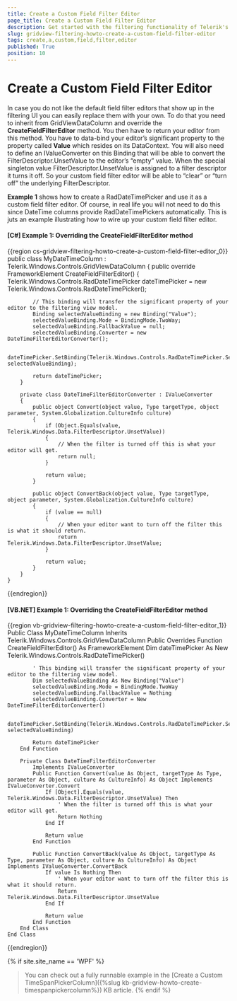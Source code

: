 ```yaml
---
title: Create a Custom Field Filter Editor
page_title: Create a Custom Field Filter Editor
description: Get started with the filtering functionality of Telerik's {{ site.framework_name }} DataGrid and learn how to create a custom field filter editor.
slug: gridview-filtering-howto-create-a-custom-field-filter-editor
tags: create,a,custom,field,filter,editor
published: True
position: 10
---
```


# Create a Custom Field Filter Editor

In case you do not like the default field filter editors that show up in the filtering UI you can easily replace them with your own. To do that you need to inherit from GridViewDataColumn and override the __CreateFieldFilterEditor__ method. You then have to return your editor from this method. You have to data-bind your editor’s significant property to the property called __Value__ which resides on its DataContext. You will also need to define an IValueConverter on this Binding that will be able to convert the FilterDescriptor.UnsetValue to the editor’s “empty” value. When the special singleton value FilterDescriptor.UnsetValue is assigned to a filter descriptor it turns it off. So your custom field filter editor will be able to “clear” or “turn off” the underlying FilterDescriptor.

__Example 1__ shows how to create a RadDateTimePicker and use it as a custom field filter editor. Of course, in real life you will not need to do this since DateTime columns provide RadDateTimePickers automatically. This is juts an example illustrating how to wire up your custom field filter editor.

#### __[C#] Example 1: Overriding the CreateFieldFilterEditor method__

{{region cs-gridview-filtering-howto-create-a-custom-field-filter-editor_0}}
	public class MyDateTimeColumn : Telerik.Windows.Controls.GridViewDataColumn
	{
	    public override FrameworkElement CreateFieldFilterEditor()
	    {
	        Telerik.Windows.Controls.RadDateTimePicker dateTimePicker = new Telerik.Windows.Controls.RadDateTimePicker();
	
	        // This binding will transfer the significant property of your editor to the filtering view model.
	        Binding selectedValueBinding = new Binding("Value");
	        selectedValueBinding.Mode = BindingMode.TwoWay;
	        selectedValueBinding.FallbackValue = null;
	        selectedValueBinding.Converter = new DateTimeFilterEditorConverter();
	
	        dateTimePicker.SetBinding(Telerik.Windows.Controls.RadDateTimePicker.SelectedValueProperty, selectedValueBinding);
	
	        return dateTimePicker;
	    }
	
	    private class DateTimeFilterEditorConverter : IValueConverter
	    {
	        public object Convert(object value, Type targetType, object parameter, System.Globalization.CultureInfo culture)
	        {
	            if (Object.Equals(value, Telerik.Windows.Data.FilterDescriptor.UnsetValue))
	            {
	                // When the filter is turned off this is what your editor will get.
	                return null;
	            }
	
	            return value;
	        }
	
	        public object ConvertBack(object value, Type targetType, object parameter, System.Globalization.CultureInfo culture)
	        {
	            if (value == null)
	            {
	                // When your editor want to turn off the filter this is what it should return.
	                return Telerik.Windows.Data.FilterDescriptor.UnsetValue;
	            }
	
	            return value;
	        }
	    }
	}
{{endregion}}


#### __[VB.NET] Example 1: Overriding the CreateFieldFilterEditor method__

{{region vb-gridview-filtering-howto-create-a-custom-field-filter-editor_1}}
	Public Class MyDateTimeColumn
	    Inherits Telerik.Windows.Controls.GridViewDataColumn
	    Public Overrides Function CreateFieldFilterEditor() As FrameworkElement
	        Dim dateTimePicker As New Telerik.Windows.Controls.RadDateTimePicker()
	
	        ' This binding will transfer the significant property of your editor to the filtering view model.
	        Dim selectedValueBinding As New Binding("Value")
	        selectedValueBinding.Mode = BindingMode.TwoWay
	        selectedValueBinding.FallbackValue = Nothing
	        selectedValueBinding.Converter = New DateTimeFilterEditorConverter()
	
	        dateTimePicker.SetBinding(Telerik.Windows.Controls.RadDateTimePicker.SelectedValueProperty, selectedValueBinding)
	
	        Return dateTimePicker
	    End Function
	
	    Private Class DateTimeFilterEditorConverter
	        Implements IValueConverter
	        Public Function Convert(value As Object, targetType As Type, parameter As Object, culture As CultureInfo) As Object Implements IValueConverter.Convert
	            If [Object].Equals(value, Telerik.Windows.Data.FilterDescriptor.UnsetValue) Then
	                ' When the filter is turned off this is what your editor will get.
	                Return Nothing
	            End If
	
	            Return value
	        End Function
	
	        Public Function ConvertBack(value As Object, targetType As Type, parameter As Object, culture As CultureInfo) As Object Implements IValueConverter.ConvertBack
	            If value Is Nothing Then
	                ' When your editor want to turn off the filter this is what it should return.
	                Return Telerik.Windows.Data.FilterDescriptor.UnsetValue
	            End If
	
	            Return value
	        End Function
	    End Class
	End Class
{{endregion}}

{% if site.site_name == 'WPF' %}
> You can check out a fully runnable example in the [Create a Custom TimeSpanPickerColumn]({%slug kb-gridview-howto-create-timespanpickercolumn%}) KB article. 
{% endif %}